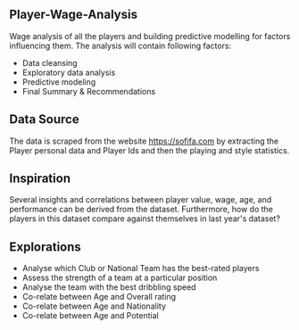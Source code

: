 ## Player-Wage-Analysis
Wage analysis of all the players and building predictive modelling for factors influencing them. The analysis will contain following factors:

- Data cleansing 
- Exploratory data analysis
- Predictive modeling
- Final Summary & Recommendations

## Data Source

The data is scraped from the website https://sofifa.com by extracting the Player personal data and Player Ids and then the playing and style statistics.

## Inspiration

Several insights and correlations between player value, wage, age, and performance can be derived from the dataset. Furthermore, how do the players in this dataset compare against themselves in last year's dataset?

## Explorations

- Analyse which Club or National Team has the best-rated players
- Assess the strength of a team at a particular position
- Analyse the team with the best dribbling speed
- Co-relate between Age and Overall rating
- Co-relate between Age and Nationality
- Co-relate between Age and Potential
